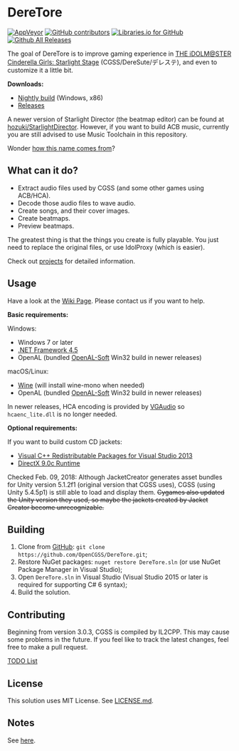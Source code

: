 # DereTore

[![AppVeyor](https://img.shields.io/appveyor/ci/hozuki/deretore-avoh8.svg)](https://ci.appveyor.com/project/hozuki/deretore-avoh8)
[![GitHub contributors](https://img.shields.io/github/contributors/OpenCGSS/DereTore.svg)](https://github.com/OpenCGSS/DereTore/graphs/contributors)
[![Libraries.io for GitHub](https://img.shields.io/librariesio/github/OpenCGSS/DereTore.svg)](https://github.com/OpenCGSS/DereTore)
[![Github All Releases](https://img.shields.io/github/downloads/OpenCGSS/DereTore/total.svg)](https://github.com/OpenCGSS/DereTore/releases)

The goal of DereTore is to improve gaming experience in [THE iDOLM@STER Cinderella Girls: Starlight Stage](http://www.project-imas.com/wiki/THE_iDOLM@STER_Cinderella_Girls%3A_Starlight_Stage)
(CGSS/DereSute/デレステ), and even to customize it a little bit.

**Downloads:**

- [Nightly build](https://ci.appveyor.com/api/projects/hozuki/deretore-avoh8/artifacts/deretore-toolkit-latest.zip) (Windows, x86)
- [Releases](https://github.com/OpenCGSS/DereTore/releases)

A newer version of Starlight Director (the beatmap editor) can be found at [hozuki/StarlightDirector](https://github.com/hozuki/StarlightDirector). However, if you
want to build ACB music, currently you are still advised to use Music Toolchain in this repository.

Wonder [how this name comes from](docs/Notes.md#the-name)?

## What can it do?

- Extract audio files used by CGSS (and some other games using ACB/HCA).
- Decode those audio files to wave audio.
- Create songs, and their cover images.
- Create beatmaps.
- Preview beatmaps.

The greatest thing is that the things you create is fully playable. You just need to
replace the original files, or use IdolProxy (which is easier).

Check out [projects](docs/Projects.md) for detailed information.

## Usage

Have a look at the [Wiki Page](https://github.com/OpenCGSS/DereTore/wiki). Please contact us if you want to help.

**Basic requirements:**

Windows:

  - Windows 7 or later
  - [.NET Framework 4.5](https://www.microsoft.com/en-us/download/details.aspx?id=42642)
  - OpenAL (bundled [OpenAL-Soft](https://github.com/kcat/openal-soft) Win32 build in newer releases)

macOS/Linux:

  - [Wine](https://www.winehq.org/download) (will install wine-mono when needed)
  - OpenAL (bundled [OpenAL-Soft](https://github.com/kcat/openal-soft) Win32 build in newer releases)

In newer releases, HCA encoding is provided by [VGAudio](https://github.com/Thealexbarney/VGAudio) so `hcaenc_lite.dll` is no longer needed.

**Optional requirements:**

If you want to build custom CD jackets:

- [Visual C++ Redistributable Packages for Visual Studio 2013](https://www.microsoft.com/en-us/download/details.aspx?id=40784)
- [DirectX 9.0c Runtime](https://www.microsoft.com/en-us/download/details.aspx?id=8109)

Checked Feb. 09, 2018: Although JacketCreator generates asset bundles for Unity version 5.1.2f1 (original version that CGSS uses),
CGSS (using Unity 5.4.5p1) is still able to load and display them.
<del>Cygames also updated the Unity version they used, so maybe the jackets created by Jacket Creator become unrecognizable.</del>

## Building

1. Clone from [GitHub](https://github.com/OpenCGSS/DereTore.git): `git clone https://github.com/OpenCGSS/DereTore.git`;
2. Restore NuGet packages: `nuget restore DereTore.sln` (or use NuGet Package Manager in Visual Studio);
3. Open `DereTore.sln` in Visual Studio (Visual Studio 2015 or later is required for supporting C# 6 syntax);
4. Build the solution.

## Contributing

Beginning from version 3.0.3, CGSS is compiled by IL2CPP. This may cause some problems in the future.
If you feel like to track the latest changes, feel free to make a pull request.

[TODO List](docs/TODO.md)

## License

This solution uses MIT License. See [LICENSE.md](LICENSE.md).

## Notes

See [here](docs/Notes.md).
